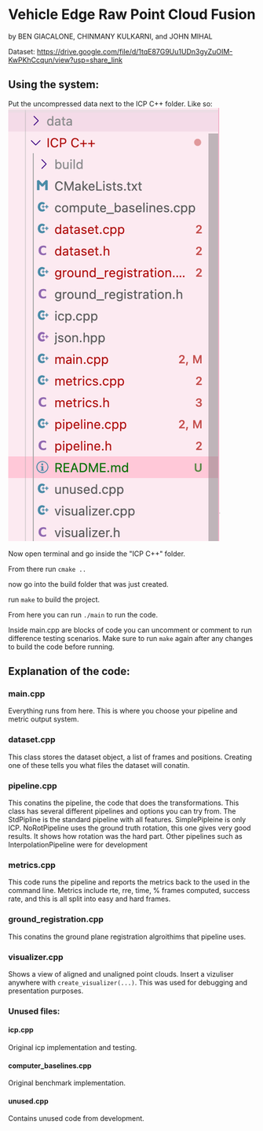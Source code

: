 # Vehicle Edge Raw Point Cloud Fusion
by BEN GIACALONE, CHINMANY KULKARNI, and JOHN MIHAL

Dataset:
https://drive.google.com/file/d/1tqE87G9Uu1UDn3gyZuOIM-KwPKhCcqun/view?usp=share_link

## Using the system:

Put the uncompressed data next to the ICP C++ folder.
Like so:
![images of files](files.png)

Now open terminal and go inside the "ICP C++" folder.

From there run ``` cmake .. ```

now go into the build folder that was just created.

run ```make``` to build the project.

From here you can run ```./main``` to run the code.

Inside main.cpp are blocks of code you can uncomment or comment to run difference testing scenarios. Make sure to run ```make``` again after any changes to build the code before running.

## Explanation of the code:
### main.cpp
Everything runs from here. This is where you choose your pipeline and metric output system.

### dataset.cpp
This class stores the dataset object, a list of frames and positions. Creating one of these tells you what files the dataset will conatin.

### pipeline.cpp
This conatins the pipeline, the code that does the transformations. This class has several different pipelines and options you can try from. The StdPipline is the standard pipeline with all features. SimplePipleine is only ICP. NoRotPipeline uses the ground truth rotation, this one gives very good results. It shows how rotation was the hard part. Other pipelines such as InterpolationPipeline were for development

### metrics.cpp
This code runs the pipeline and reports the metrics back to the used in the command line. Metrics include rte, rre, time, % frames computed, success rate, and this is all split into easy and hard frames.

### ground_registration.cpp
This conatins the ground plane registration algroithims that pipeline uses.

### visualizer.cpp
Shows a view of aligned and unaligned point clouds. Insert a vizuliser anywhere with ```create_visualizer(...)```. This was used for debugging and presentation purposes. 

### Unused files:
#### icp.cpp
Original icp implementation and testing.
#### computer_baselines.cpp
Original benchmark implementation.
#### unused.cpp
Contains unused code from development.
